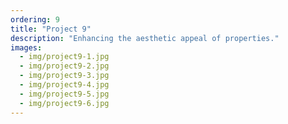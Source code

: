 ```yaml
---
ordering: 9
title: "Project 9"
description: "Enhancing the aesthetic appeal of properties."
images:
  - img/project9-1.jpg
  - img/project9-2.jpg
  - img/project9-3.jpg
  - img/project9-4.jpg
  - img/project9-5.jpg
  - img/project9-6.jpg
---
```

